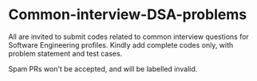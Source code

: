 # Common-interview-DSA-problems

All are invited to submit codes related to common interview questions for Software Engineering profiles.
Kindly add complete codes only, with problem statement and test cases.

Spam PRs won't be accepted, and will be labelled invalid.
